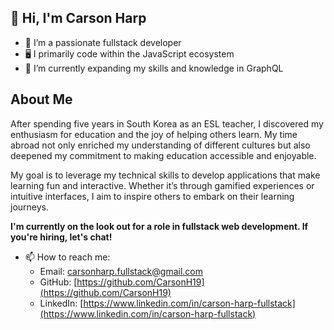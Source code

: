 ## 👋 Hi, I'm Carson Harp

- 👀 I’m a passionate fullstack developer
- 🖥️ I primarily code within the JavaScript ecosystem
- 🌱 I’m currently expanding my skills and knowledge in GraphQL

## About Me
After spending five years in South Korea as an ESL teacher, I discovered my enthusiasm for education and the joy of helping others learn. My time abroad not only enriched my understanding of different cultures but also deepened my commitment to making education accessible and enjoyable. 

My goal is to leverage my technical skills to develop applications that make learning fun and interactive. Whether it’s through gamified experiences or intuitive interfaces, I aim to inspire others to embark on their learning journeys. 

**I'm currently on the look out for a role in fullstack web development. If you're hiring, let's chat!**

- 📫 How to reach me:
  - Email: [carsonharp.fullstack@gmail.com](mailto:carsonharp.fullstack@gmail.com)
  - GitHub: [https://github.com/CarsonH19](https://github.com/CarsonH19)
  - LinkedIn: [https://www.linkedin.com/in/carson-harp-fullstack](https://www.linkedin.com/in/carson-harp-fullstack)


